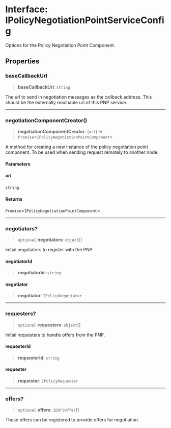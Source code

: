 # Interface: IPolicyNegotiationPointServiceConfig

Options for the Policy Negotiation Point Component.

## Properties

### baseCallbackUrl

> **baseCallbackUrl**: `string`

The url to send in negotiation messages as the callback address.
This should be the externally reachable url of this PNP service.

***

### negotiationComponentCreator()

> **negotiationComponentCreator**: (`url`) => `Promise`\<`IPolicyNegotiationPointComponent`\>

A method for creating a new instance of the policy negotiation point component.
To be used when sending request remotely to another node.

#### Parameters

##### url

`string`

#### Returns

`Promise`\<`IPolicyNegotiationPointComponent`\>

***

### negotiators?

> `optional` **negotiators**: `object`[]

Initial negotiators to register with the PNP.

#### negotiatorId

> **negotiatorId**: `string`

#### negotiator

> **negotiator**: `IPolicyNegotiator`

***

### requesters?

> `optional` **requesters**: `object`[]

Initial requesters to handle offers from the PNP.

#### requesterId

> **requesterId**: `string`

#### requester

> **requester**: `IPolicyRequester`

***

### offers?

> `optional` **offers**: `IOdrlOffer`[]

These offers can be registered to provide offers for negotiation.
